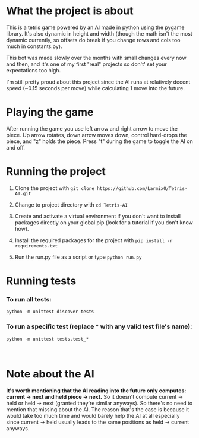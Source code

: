 # What the project is about
This is a tetris game powered by an AI made in python using the pygame library. It's also dynamic in height and width (though the math isn't the most dynamic currently, so offsets do break if you change rows and cols too much in constants.py).

This bot was made slowly over the months with small changes every now and then, and it's one of my first "real" projects so don't' set your expectations too high.

I'm still pretty proud about this project since the AI runs at relatively decent speed (~0.15 seconds per move) while calculating 1 move into the future.

# Playing the game
After running the game you use left arrow and right arrow to move the piece. Up arrow rotates, down arrow moves down, control hard-drops the piece, and "z" holds the piece. Press "t" during the game to toggle the AI on and off.

# Running the project

1. Clone the project with `git clone https://github.com/Larmix0/Tetris-AI.git`

2. Change to project directory with `cd Tetris-AI`

3. Create and activate a virtual environment if you don't want to install packages directly on your global pip (look for a tutorial if you don't know how).

4. Install the required packages for the project with `pip install -r requirements.txt`

5. Run the run.py file as a script or type `python run.py`

# Running tests
### To run all tests:
```
python -m unittest discover tests
```

### To run a specific test (replace * with any valid test file's name):
```
python -m unittest tests.test_*
```

<br>

# Note about the AI
**It's worth mentioning that the AI reading into the future only computes: current -> next and held piece -> next.** So it doesn't compute current -> held or held -> next (granted they're similar anyways). So there's no need to mention that missing about the AI. The reason that's the case is because it would take too much time and would barely help the AI at all especially since current -> held usually leads to the same positions as held -> current anyways.
